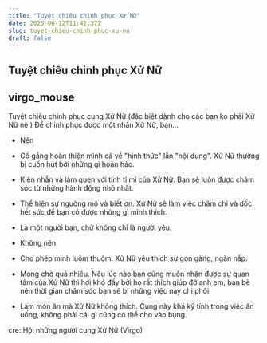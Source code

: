 ```yaml
---
title: "Tuyệt chiêu chinh phục Xử Nữ"
date: 2025-06-12T11:42:37Z
slug: tuyet-chieu-chinh-phuc-xu-nu
draft: false
---
```


## Tuyệt chiêu chinh phục Xử Nữ

## virgo_mouse

Tuyệt chiêu chinh phục cung Xử Nữ (đặc biệt dành cho các bạn ko phải Xử Nữ nè )
Để chinh phục được một nhân Xử Nữ, bạn…
 
* Nên
 
 - Cố gắng hoàn thiện mình cả về "hình thức" lẫn "nội dung". Xử Nữ thường bị cuốn hút bởi những gì hoàn hảo.
 
 - Kiên nhẫn và làm quen với tính tỉ mỉ của Xử Nữ. Bạn sẽ luôn được chăm sóc từ những hành động nhỏ nhất.
 
 - Thể hiện sự ngưỡng mộ và biết ơn. Xử Nữ sẽ làm việc chăm chỉ và dốc hết sức để bạn có được những gì mình thích.
 
 - Là một người bạn, chứ không chỉ là người yêu.
 
 * Không nên
 
 - Cho phép mình luộm thuộm. Xử Nữ yêu thích sự gọn gàng, ngăn nắp.
 
 - Mong chờ quá nhiều. Nếu lúc nào bạn cũng muốn nhận được sự quan tâm của Xử Nữ thì hơi khó đấy bởi họ rất thích giúp đỡ anh em, bạn bè nên thời gian chăm sóc bạn sẽ bị những việc này chi phối.
 
 - Làm món ăn mà Xử Nữ không thích. Cung này khá kỹ tính trong việc ăn uống, không phải cái gì cũng có thể cho vào bụng.
 
 
 
cre: Hội những người cung Xử Nữ (Virgo)